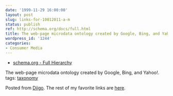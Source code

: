 ```yaml
---
date: '1999-11-29 16:00:00'
layout: post
slug: links-for-10012011-a-m
status: publish
ref: http://schema.org/docs/full.html
title: The web-page microdata ontology created by Google, Bing, and Yahoo!.
wordpress_id: '1244'
categories:
- Consumer Media
---
```



  * [schema.org - Full Hierarchy](http://schema.org/docs/full.html)


The web-page microdata ontology created by Google, Bing, and Yahoo!.
 tags:                      [taxonomy](http://www.diigo.com/user/eobrain/taxonomy)


Posted from [Diigo](http://www.diigo.com). The rest of my favorite links are [here](http://www.diigo.com/user/eobrain).

